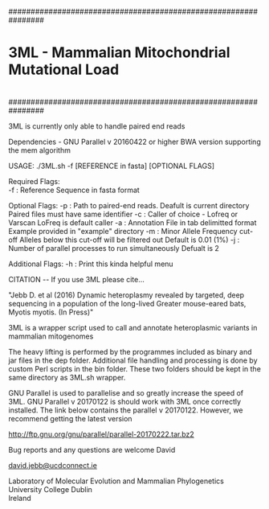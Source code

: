 ################################################################
#                                                              #
#  3ML - Mammalian Mitochondrial Mutational Load               #
#                                                              #
################################################################
 
  3ML is currently only able to handle paired end reads
 
  Dependencies - GNU Parallel v 20160422 or higher 
                 BWA version supporting the mem algorithm
 
  USAGE: ./3ML.sh -f [REFERENCE in fasta] [OPTIONAL FLAGS]
 
 Required Flags:                                              
   -f : Reference Sequence in fasta format                
      
 Optional Flags:
   -p : Path to paired-end reads. 
        Deafult is current directory
        Paired files must have same identifier
   -c : Caller of choice - Lofreq or Varscan
        LoFreq is default caller
   -a : Annotation File in tab delimitted format
   	    Example provided in "example" directory
   -m : Minor Allele Frequency cut-off
   	    Alleles below this cut-off will be filtered out
   	    Default is 0.01 (1%)
   -j : Number of parallel processes to run simultaneously
   	    Defualt is 2
   	
 Additional Flags:
   -h : Print this kinda helpful menu
   
  
CITATION -- 
If you use 3ML please cite...

"Jebb D. et al (2016) Dynamic heteroplasmy revealed by targeted, deep sequencing in a population 
of the long-lived Greater mouse-eared bats, Myotis myotis. (In Press)"
	
3ML is a wrapper script used to call and annotate heteroplasmic variants in mammalian mitogenomes

The heavy lifting is performed by the programmes included as binary and jar files in the dep folder.
Additional file handling and processing is done by custom Perl scripts in the bin folder. 
These two folders should be kept in the same directory as 3ML.sh wrapper.

GNU Parallel is used to parallelise and so greatly increase the speed of 3ML.
GNU Parallel v 20170122 is should work with 3ML once correctly installed. 
The link below contains the parallel v 20170122. However, we recommend getting the latest version

http://ftp.gnu.org/gnu/parallel/parallel-20170222.tar.bz2


Bug reports and any questions are welcome
David

david.jebb@ucdconnect.ie

Laboratory of Molecular Evolution and Mammalian Phylogenetics                                 
University College Dublin                                                                                       
Ireland
